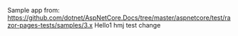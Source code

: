 Sample app from: https://github.com/dotnet/AspNetCore.Docs/tree/master/aspnetcore/test/razor-pages-tests/samples/3.x
Hello1
hmj test change